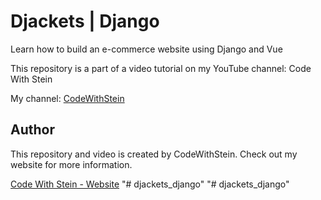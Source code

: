 # Djackets | Django

Learn how to build an e-commerce website using Django and Vue

This repository is a part of a video tutorial on my YouTube channel: Code With Stein

My channel:
[CodeWithStein](https://www.youtube.com/channel/UCfVoYvY8BfTDeF63JQmQJvg/?sub_confirmation=1)

## Author
This repository and video is created by CodeWithStein. Check out my website for more information.

[Code With Stein - Website](https://codewithstein.com)
"# djackets_django" 
"# djackets_django" 
